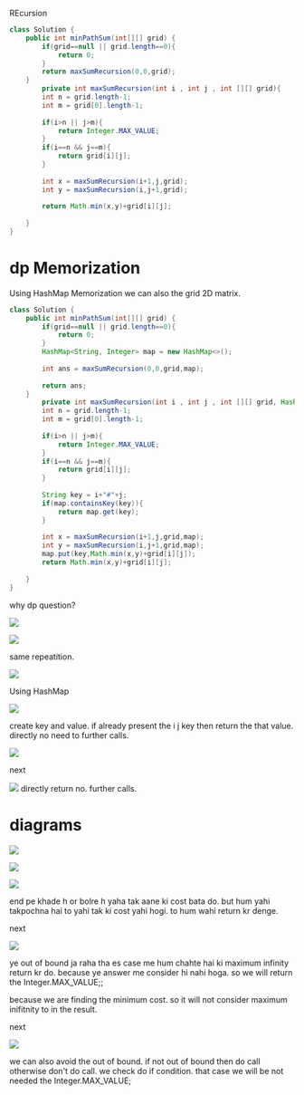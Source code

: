 REcursion
```java
class Solution {
    public int minPathSum(int[][] grid) {
        if(grid==null || grid.length==0){
            return 0;
        }
        return maxSumRecursion(0,0,grid);
    }
        private int maxSumRecursion(int i , int j , int [][] grid){
        int n = grid.length-1;
        int m = grid[0].length-1;
        
        if(i>n || j>m){
            return Integer.MAX_VALUE;
        }
        if(i==n && j==m){
            return grid[i][j];
        }
        
        int x = maxSumRecursion(i+1,j,grid);
        int y = maxSumRecursion(i,j+1,grid);
        
        return Math.min(x,y)+grid[i][j];
        
    }
}
```

# dp Memorization

Using HashMap Memorization we can also the grid 2D matrix.

```java
class Solution {
    public int minPathSum(int[][] grid) {
        if(grid==null || grid.length==0){
            return 0;
        }
        HashMap<String, Integer> map = new HashMap<>();
        
        int ans = maxSumRecursion(0,0,grid,map);
        
        return ans;
    }
        private int maxSumRecursion(int i , int j , int [][] grid, HashMap<String,Integer>map){
        int n = grid.length-1;
        int m = grid[0].length-1;
        
        if(i>n || j>m){
            return Integer.MAX_VALUE;
        }
        if(i==n && j==m){
            return grid[i][j];
        }
        
        String key = i+"#"+j;
        if(map.containsKey(key)){
            return map.get(key);
        }
            
        int x = maxSumRecursion(i+1,j,grid,map);
        int y = maxSumRecursion(i,j+1,grid,map);
        map.put(key,Math.min(x,y)+grid[i][j]);
        return Math.min(x,y)+grid[i][j];
        
    }
}
```


why dp question?

![](https://i.imgur.com/a765mw5.png)


![](https://i.imgur.com/9LllECY.png)


same repeatition.

![](https://i.imgur.com/wJ0G34H.png)




Using HashMap

![](https://i.imgur.com/BZnNimn.png)


create key and value.
if already present the i j key then return the that value. directly no need to further calls.


![](https://i.imgur.com/zLDSNdW.png)


next

![](https://i.imgur.com/AwN8X8B.png)
 directly return no. further calls.


















# diagrams


![](https://i.imgur.com/lb9wc2h.png)


![](https://i.imgur.com/S973tCL.png)




![](https://i.imgur.com/KG0dSr1.png)



end pe khade h or bolre h yaha tak aane ki cost bata do. but hum yahi takpochna hai to yahi tak ki cost yahi hogi. to hum wahi return kr denge.




next

![](https://i.imgur.com/03nwSjj.png)


ye out of bound ja raha tha
es case me hum chahte hai ki  maximum infinity return kr do. because ye answer me consider hi nahi hoga.
so we will return the Integer.MAX_VALUE;;


because we are finding the minimum cost. so it will not consider maximum inifitnity to in the result.



next

![](https://i.imgur.com/rTjC2yP.png)



we can also avoid the out of bound.
if not out of bound then do call otherwise don't do call. we check do if condition. that case we will be not needed the Integer.MAX_VALUE;


 